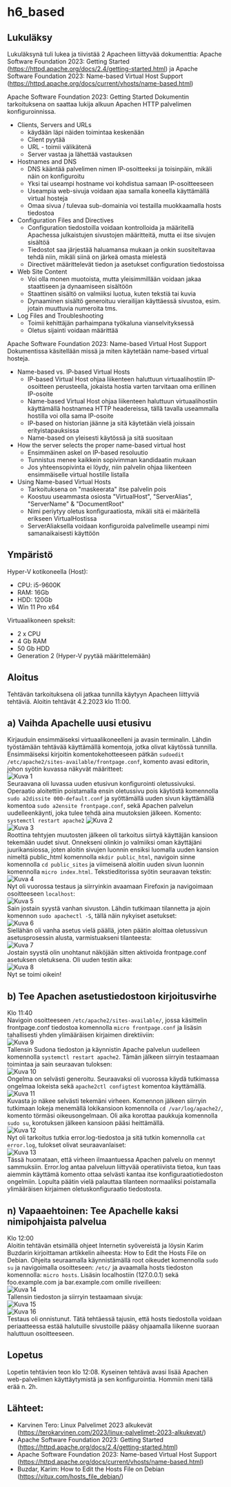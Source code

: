 # h6_based


## Lukuläksy
Lukuläksynä tuli lukea ja tiivistää 2 Apacheen liittyvää dokumenttia: Apache Software Foundation 2023: Getting Started (https://httpd.apache.org/docs/2.4/getting-started.html) ja Apache Software Foundation 2023: Name-based Virtual Host Support (https://httpd.apache.org/docs/current/vhosts/name-based.html)

Apache Software Foundation 2023: Getting Started
Dokumentin tarkoituksena on saattaa lukija alkuun Apachen HTTP palvelimen konfiguroinnissa.
- Clients, Servers and URLs
	- käydään läpi näiden toimintaa keskenään
	- Client pyytää
	- URL - toimii välikätenä
	- Server vastaa ja lähettää vastauksen
- Hostnames and DNS
	- DNS kääntää palvelimen nimen IP-osoitteeksi ja toisinpäin, mikäli näin on konfiguroitu
	- Yksi tai useampi hostname voi kohdistua samaan IP-osoitteeseen
	- Useampia web-sivuja voidaan ajaa samalla koneella käyttämällä virtual hosteja
	- Omaa sivua / tulevaa sub-domainia voi testailla muokkaamalla hosts tiedostoa
- Configuration Files and Directives
	- Configuration tiedostoilla voidaan kontrolloida ja määritellä Apachessa julkaistujen sivustojen määritteitä, mutta ei itse sivujen sisältöä
	- Tiedostot saa järjestää haluamansa mukaan ja onkin suositeltavaa tehdä niin, mikäli siinä on järkeä omasta mielestä
	- Directivet määrittelevät tiedon ja asetukset configuration tiedostoissa
- Web Site Content
	- Voi olla monen muotoista, mutta yleisimmillään voidaan jakaa staattiseen ja dynaamiseen sisältöön
	- Staattinen sisältö on valmiiksi luotua, kuten tekstiä tai kuvia
	- Dynaaminen sisältö generoituu vierailijan käyttäessä sivustoa, esim. jotain muuttuvia numeroita tms.
- Log Files and Troubleshooting
	- Toimii kehittäjän parhaimpana työkaluna vianselvityksessä
	- Oletus sijainti voidaan määrittää

Apache Software Foundation 2023: Name-based Virtual Host Support
Dokumentissa käsitellään missä ja miten käytetään name-based virtual hosteja.
- Name-based vs. IP-based Virtual Hosts
	- IP-based Virtual Host ohjaa liikenteen haluttuun virtuaalihostiin IP-osoitteen perusteella, jokaista hostia varten tarvitaan oma erillinen IP-osoite
	- Name-based Virtual Host ohjaa liikenteen haluttuun virtuaalihostiin käyttämällä hostnamea HTTP headereissa, tällä tavalla useammalla hostilla voi olla sama IP-osoite
	- IP-based on historian jäänne ja sitä käytetään vielä joissain erityistapauksissa
	- Name-based on yleisesti käytössä ja sitä suositaan
- How the server selects the proper name-based virtual host
	- Ensimmäinen askel on IP-based resoluutio
	- Tunnistus menee kaikkein sopivimman kandidaatin mukaan
	- Jos yhteensopivinta ei löydy, niin palvelin ohjaa liikenteen ensimmäiselle virtual hostille listalla
- Using Name-based Virtual Hosts
	- Tarkoituksena on "maskeerata" itse palvelin pois
	- Koostuu useammasta osiosta "VirtualHost", "ServerAlias", "ServerName" & "DocumentRoot"
	- Nimi periytyy oletus konfiguraatiosta, mikäli sitä ei määritellä erikseen VirtualHostissa
	- ServerAliaksella voidaan konfiguroida palvelimelle useampi nimi samanaikaisesti käyttöön
	

## Ympäristö

Hyper-V kotikoneella (Host):

- CPU: i5-9600K
- RAM: 16Gb
- HDD: 120Gb
- Win 11 Pro x64

Virtuaalikoneen speksit:

- 2 x CPU
- 4 Gb RAM
- 50 Gb HDD
- Generation 2 (Hyper-V pyytää määrittelemään)

## Aloitus 
Tehtävän tarkoituksena oli jatkaa tunnilla käytyyn Apacheen liittyviä tehtäviä.
Aloitin tehtävät 4.2.2023 klo 11:00.


## a) Vaihda Apachelle uusi etusivu
Kirjauduin ensimmäiseksi virtuaalikoneelleni ja avasin terminalin. Lähdin työstämään tehtävää käyttämällä komentoja, jotka olivat käytössä tunnilla.
Ensimmäiseksi kirjoitin komentokehotteeseen pätkän ```sudoedit /etc/apache2/sites-available/frontpage.conf```, komento avasi editorin, johon syötin kuvassa näkyvät määritteet:</br>
![Kuva 1](https://user-images.githubusercontent.com/122887740/216758755-d0717008-b563-4260-a13c-1cfdc2300415.png)</br>
Seuraavana oli luvassa uuden etusivun konfigurointi oletussivuksi. Operaatio aloitettiin poistamalla ensin oletussivu pois käytöstä komennolla 
```sudo a2dissite 000-default.conf``` ja syöttämällä uuden sivun käyttämällä komentoa ```sudo a2ensite frontpage.conf```, sekä Apachen palvelun uudelleenkäynti, joka tulee tehdä aina muutoksien jälkeen. Komento: ```systemctl restart apache2```
![Kuva 2](https://user-images.githubusercontent.com/122887740/216759054-e1330500-ff80-4403-8813-6875a27cc35e.png)</br>
![Kuva 3](https://user-images.githubusercontent.com/122887740/216759057-3b32836f-f2fa-48ca-9995-8f8b2a1574d2.png)</br>
Roottina tehtyjen muutosten jälkeen oli tarkoitus siirtyä käyttäjän kansioon tekemään uudet sivut. Onnekseni olinkin jo valmiiksi oman käyttäjäni juurikansiossa, joten aloitin sivujen luonnin ensiksi luomalla uuden kansion nimeltä public_html komennolla ```mkdir public_html```, navigoin sinne komennolla ```cd public_sites``` ja viimeisenä aloitin uuden sivun luonnin komennolla ```micro index.html```. Tekstieditorissa syötin seuraavan tekstin: </br>
![Kuva 4](https://user-images.githubusercontent.com/122887740/216759196-d20c6c8d-6cdc-439d-b652-1fac20fa17ba.png)</br>
Nyt oli vuorossa testaus ja siirryinkin avaamaan Firefoxin ja navigoimaan osoitteeseen ```localhost```: </br>
![Kuva 5](https://user-images.githubusercontent.com/122887740/216760036-ca4afb12-c516-4af0-8a04-2928c186487b.png)</br>
Sain jostain syystä vanhan sivuston. Lähdin tutkimaan tilannetta ja ajoin komennon ```sudo apachectl -S```, tällä näin nykyiset asetukset: </br>
![Kuva 6](https://user-images.githubusercontent.com/122887740/216760135-c68145ff-2699-4a84-917f-7783c52dda49.png)</br>
Siellähän oli vanha asetus vielä päällä, joten päätin aloittaa oletussivun asetusprosessin alusta, varmistuakseni tilanteesta:</br>
![Kuva 7](https://user-images.githubusercontent.com/122887740/216760235-92459afe-8cff-474a-8832-a42d0492ae90.png)</br>
Jostain syystä olin unohtanut näköjään sitten aktivoida frontpage.conf asetuksen oletuksena. Oli uuden testin aika: </br>
![Kuva 8](https://user-images.githubusercontent.com/122887740/216760289-34917a7a-4db2-4bb4-a7c2-3434ed7cfbf6.png)</br>
Nyt se toimi oikein!


## b) Tee Apachen asetustiedostoon kirjoitusvirhe
Klo 11:40</br>
Navigoin osoitteeseen ```/etc/apache2/sites-available/```, jossa käsittelin frontpage.conf tiedostoa komennolla ```micro frontpage.conf``` ja lisäsin tahallisesti yhden ylimääräisen kirjaimen <Directory> direktiiviin: </br>
![Kuva 9](https://user-images.githubusercontent.com/122887740/216760477-cd7fe87e-7eaa-49b6-9a33-59a17ffc5037.png)</br>
Tallensin Sudona tiedoston ja käynnistin Apache palvelun uudelleen komennolla ```systemctl restart apache2```. Tämän jälkeen siirryin testaamaan toimintaa ja sain seuraavan tuloksen: </br>
![Kuva 10](https://user-images.githubusercontent.com/122887740/216760534-05a39c73-6a04-41ae-b7a2-c1c9b0e086b8.png) </br>
Ongelma on selvästi generoitu. Seuraavaksi oli vuorossa käydä tutkimassa ongelmaa lokeista sekä ```apache2ctl configtest``` komentoa käyttämällä. </br>
![Kuva 11](https://user-images.githubusercontent.com/122887740/216760620-1586ab69-5d4b-4408-a1f0-8fde59e1af6d.png) </br>
Kuvasta jo näkee selvästi tekemäni virheen. Komennon jälkeen siirryin tutkimaan lokeja menemällä lokikansioon komennolla ```cd /var/log/apache2/```, komento törmäsi oikeusongelmaan. Oli aika korottaa paukkuja komennolla ```sudo su```, korotuksen jälkeen kansioon pääsi heittämällä. </br>
![Kuva 12](https://user-images.githubusercontent.com/122887740/216760752-e131eb82-fab0-4f6d-a2a0-cfdb09b84497.png) </br>
Nyt oli tarkoitus tutkia error.log-tiedostoa ja sitä tutkin komennolla ```cat error.log```, tulokset olivat seuraavanlaiset: </br>
![Kuva 13](https://user-images.githubusercontent.com/122887740/216760846-1c621ed3-17ac-435e-b7dd-f111629c101e.png) </br>
Tässä huomataan, että virheen ilmaantuessa Apachen palvelu on mennyt sammuksiin. Error.log antaa palveluun liittyvää operatiivista tietoa, kun taas aiemmin käyttämä komento ottaa selvästi kantaa itse konfiguraatiotiedoston ongelmiin. Lopulta päätin vielä palauttaa tilanteen normaaliksi poistamalla ylimääräisen kirjaimen oletuskonfiguraatio tiedostosta.

## n) Vapaaehtoinen: Tee Apachelle kaksi nimipohjaista palvelua
Klo 12:00 </br>
Aloitin tehtävän etsimällä ohjeet Internetin syövereistä ja löysin Karim Buzdarin kirjoittaman artikkelin aiheesta: How to Edit the Hosts File on Debian. Ohjeita seuraamalla käynnistämällä root oikeudet komennolla ```sudo su``` ja navigoimalla osoitteseen: ```/etc/``` ja avaamalla hosts tiedoston komennolla: ```micro hosts```. Lisäsin localhostiin (127.0.0.1) sekä foo.example.com ja bar.example.com omille riveilleen: </br>
![Kuva 14](https://user-images.githubusercontent.com/122887740/216761241-60a840e6-ceb2-4195-b70e-0df20a396ab9.png)</br>
Tallensin tiedoston ja siirryin testaamaan sivuja: </br>
![Kuva 15](https://user-images.githubusercontent.com/122887740/216761249-42011b9b-f1a6-4e57-bb33-235f07d40171.png) </br>
![Kuva 16](https://user-images.githubusercontent.com/122887740/216761253-acc347d3-7a5c-4e27-b559-8ee3f5a7af42.png) </br>
Testaus oli onnistunut. Tätä tehtäessä tajusin, että hosts tiedostolla voidaan periaatteessa estää halutuille sivustoille pääsy ohjaamalla liikenne suoraan haluttuun osoitteeseen.


## Lopetus
Lopetin tehtävien teon klo 12:08. Kyseinen tehtävä avasi lisää Apachen web-palvelimen käyttäytymistä ja sen konfigurointia. Hommiin meni tällä erää n. 2h.

## Lähteet:
- Karvinen Tero: Linux Palvelimet 2023 alkukevät (https://terokarvinen.com/2023/linux-palvelimet-2023-alkukevat/)
- Apache Software Foundation 2023: Getting Started (https://httpd.apache.org/docs/2.4/getting-started.html)
- Apache Software Foundation 2023: Name-based Virtual Host Support (https://httpd.apache.org/docs/current/vhosts/name-based.html)
- Buzdar, Karim: How to Edit the Hosts File on Debian (https://vitux.com/hosts_file_debian/)
